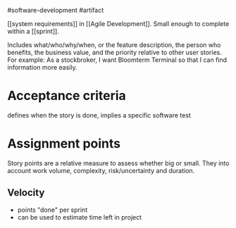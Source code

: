 
#software-development #artifact 

[[system requirements]] in [[Agile Development]]. Small enough to complete within a [[sprint]].

Includes what/who/why/when, or the feature description, the person who benefits, the business value, and the priority relative to other user stories.  For example: As a stockbroker, I want Bloomterm Terminal so that I can find information more easily.

# Acceptance criteria
defines when the story is done, implies a specific software test

# Assignment points
Story points are a relative measure to assess whether big or small.  They into account work volume, complexity, risk/uncertainty and duration.

## Velocity
- points "done" per sprint
- can be used to estimate time left in project
